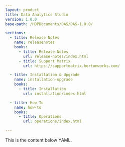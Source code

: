 ```yaml
---
layout: product
title: Data Analytics Studio
version: 1.0.0
base-path: /HDPDocuments/DAS/DAS-1.0.0/

sections:
  - title: Release Notes
    name: releasenotes
    books:
      - title: Release Notes
        url: release-notes/index.html
      - title: Support Matrix
        url: https://supportmatrix.hortonworks.com/

  - title: Installation & Upgrade
    name: installation-upgrade
    books:
      - title: Installation
        url: installation/index.html

  - title: How To
    name: how-to
    books:
      - title: Operations
        url: operations/index.html

---
```


This is the content below YAML.
